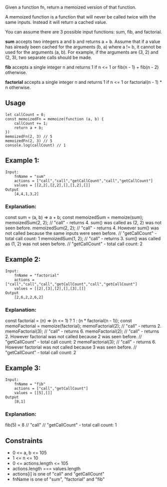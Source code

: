 Given a function fn, return a memoized version of that function.

A memoized function is a function that will never be called twice with the same inputs. Instead it will return a cached value.

You can assume there are 3 possible input functions: sum, fib, and factorial.

**sum** accepts two integers a and b and returns a + b. Assume that if a value has already been cached for the arguments (b, a) where a != b, it cannot be used for the arguments (a, b). For example, if the arguments are (3, 2) and (2, 3), two separate calls should be made.

**fib** accepts a single integer n and returns 1 if n <= 1 or fib(n - 1) + fib(n - 2) otherwise.

**factorial** accepts a single integer n and returns 1 if n <= 1 or factorial(n - 1) * n otherwise.

## Usage
```
let callCount = 0;
const memoizedFn = memoize(function (a, b) {
    callCount += 1;
    return a + b;
})
memoizedFn(2, 3) // 5
memoizedFn(2, 3) // 5
console.log(callCount) // 1 
````

## Example 1:

    Input:
	    fnName = "sum"
	    actions = ["call","call","getCallCount","call","getCallCount"]
	    values = [[2,2],[2,2],[],[1,2],[]]
    Output
	    [4,4,1,3,2]

### Explanation:
const sum = (a, b) => a + b;
const memoizedSum = memoize(sum);
memoizedSum(2, 2); // "call" - returns 4. sum() was called as (2, 2) was not seen before.
memoizedSum(2, 2); // "call" - returns 4. However sum() was not called because the same inputs were seen before.
// "getCallCount" - total call count: 1
memoizedSum(1, 2); // "call" - returns 3. sum() was called as (1, 2) was not seen before.
// "getCallCount" - total call count: 2

## Example 2:

    Input:
	    fnName = "factorial"
	    actions = ["call","call","call","getCallCount","call","getCallCount"]
	    values = [[2],[3],[2],[],[3],[]]
    Output
	    [2,6,2,2,6,2]

### Explanation:
const factorial = (n) => (n <= 1) ? 1 : (n * factorial(n - 1));
const memoFactorial = memoize(factorial);
memoFactorial(2); // "call" - returns 2.
memoFactorial(3); // "call" - returns 6.
memoFactorial(2); // "call" - returns 2. However factorial was not called because 2 was seen before.
// "getCallCount" - total call count: 2
memoFactorial(3); // "call" - returns 6. However factorial was not called because 3 was seen before.
// "getCallCount" - total call count: 2

## Example 3:
    Input:
	    fnName = "fib"
	    actions = ["call","getCallCount"]
	    values = [[5],[]]
    Output
	    [8,1]

### Explanation:
fib(5) = 8 // "call"
// "getCallCount" - total call count: 1

## Constraints
 - 0 <= a, b <= 105
 - 1 <= n <= 10
 - 0 <= actions.length <= 105
 - actions.length === values.length
 - actions[i] is one of "call" and "getCallCount"
 - fnName is one of "sum", "factorial" and "fib"